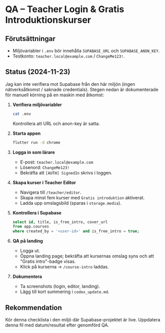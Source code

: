 # QA – Teacher Login & Gratis Introduktionskurser

## Förutsättningar
- Miljövariabler i `.env` bör innehålla `SUPABASE_URL` och `SUPABASE_ANON_KEY`.
- Testkonto: `teacher.local@example.com` / `ChangeMe123!`.

## Status (2024-11-23)
Jag kan inte verifiera mot Supabase från den här miljön (ingen nätverksåtkomst / saknade credentials). Stegen nedan är dokumenterade för manuell körning på en maskin med åtkomst:

1. **Verifiera miljövariabler**
   ```bash
   cat .env
   ```
   Kontrollera att URL och anon-key är satta.

2. **Starta appen**
   ```bash
   flutter run -d chrome
   ```

3. **Logga in som lärare**
   - E-post: `teacher.local@example.com`
   - Lösenord: `ChangeMe123!`
   - Bekräfta att `[AUTH] SignedIn` skrivs i loggen.

4. **Skapa kurser i Teacher Editor**
   - Navigera till `/teacher/editor`.
   - Skapa minst fem kurser med `Gratis introduktion` aktiverat.
   - Ladda upp omslagsbild (sparas i `storage.media`).

5. **Kontrollera i Supabase**
   ```sql
   select id, title, is_free_intro, cover_url
   from app.courses
   where created_by = '<user-id>' and is_free_intro = true;
   ```

6. **QA på landing**
   - Logga ut.
   - Öppna landing page; bekräfta att kursernas omslag syns och att "Gratis intro"-badge visas.
   - Klick på kurserna → `/course-intro` laddas.

7. **Dokumentera**
   - Ta screenshots (login, editor, landing).
   - Lägg till kort summering i `codex_update.md`.

## Rekommendation
Kör denna checklista i den miljö där Supabase-projektet är live. Uppdatera denna fil med datum/resultat efter genomförd QA.
